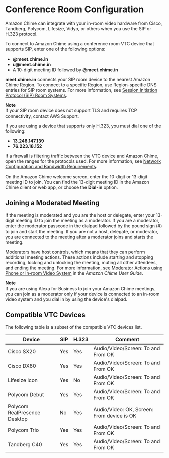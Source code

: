 # Conference Room Configuration<a name="configure-rooms"></a>

Amazon Chime can integrate with your in\-room video hardware from Cisco, Tandberg, Polycom, Lifesize, Vidyo, or others when you use the SIP or H\.323 protocol\.

To connect to Amazon Chime using a conference room VTC device that supports SIP, enter one of the following options:
+ **@meet\.chime\.in**
+ **u@meet\.chime\.in**
+ A 10\-digit meeting ID followed by **@meet\.chime\.in**

**meet\.chime\.in** connects your SIP room device to the nearest Amazon Chime Region\. To connect to a specific Region, use Region\-specific DNS entries for SIP room systems\. For more information, see [Session Initiation Protocol \(SIP\) Room Systems](network-config.md#sip)\.

**Note**  
If your SIP room device does not support TLS and requires TCP connectivity, contact AWS Support\.

If you are using a device that supports only H\.323, you must dial one of the following:
+ **13\.248\.147\.139**
+ **76\.223\.18\.152**

If a firewall is filtering traffic between the VTC device and Amazon Chime, open the ranges for the protocols used\. For more information, see [Network Configuration and Bandwidth Requirements](network-config.md)\.

On the Amazon Chime welcome screen, enter the 10\-digit or 13\-digit meeting ID to join\. You can find the 13\-digit meeting ID in the Amazon Chime client or web app, or choose the **Dial\-in** option\.

## Joining a Moderated Meeting<a name="room-join-mod"></a>

If the meeting is moderated and you are the host or delegate, enter your 13\-digit meeting ID to join the meeting as a moderator\. If you are a moderator, enter the moderator passcode in the dialpad followed by the pound sign \(\#\) to join and start the meeting\. If you are not a host, delegate, or moderator, you are connected to the meeting after a moderator joins and starts the meeting\.

Moderators have host controls, which means that they can perform additional meeting actions\. These actions include starting and stopping recording, locking and unlocking the meeting, muting all other attendees, and ending the meeting\. For more information, see [Moderator Actions using Phone or In\-room Video System](https://docs.aws.amazon.com/chime/latest/ug/moderate-meeting.html#actions-phone-vid) in the *Amazon Chime User Guide*\.

**Note**  
If you are using Alexa for Business to join your Amazon Chime meetings, you can join as a moderator only if your device is connected to an in\-room video system and you dial in by using the device's dialpad\.

## Compatible VTC Devices<a name="devices"></a>

The following table is a subset of the compatible VTC devices list\.


| Device | SIP | H\.323 | Comment | 
| --- | --- | --- | --- | 
| Cisco SX20 | Yes | Yes | Audio/Video/Screen: To and From OK | 
| Cisco DX80 | Yes | Yes | Audio/Video/Screen: To and From OK | 
| Lifesize Icon | Yes | No | Audio/Video/Screen: To and From OK | 
| Polycom Debut | Yes | Yes | Audio/Video/Screen: To and From OK | 
| Polycom RealPresence Desktop | No | Yes | Audio/Video: OK, Screen: From device is OK | 
| Polycom Trio | Yes | Yes | Audio/Video/Screen: To and From OK | 
| Tandberg C40 | Yes | Yes | Audio/Video/Screen: To and From OK | 